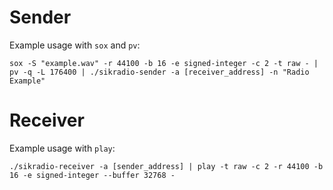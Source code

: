 # Sender

Example usage with `sox` and `pv`:

`sox -S "example.wav" -r 44100 -b 16 -e signed-integer -c 2 -t raw - | pv -q -L 176400 | ./sikradio-sender -a [receiver_address] -n "Radio Example"`

# Receiver

Example usage with `play`:

`./sikradio-receiver -a [sender_address] | play -t raw -c 2 -r 44100 -b 16 -e signed-integer --buffer 32768 -`